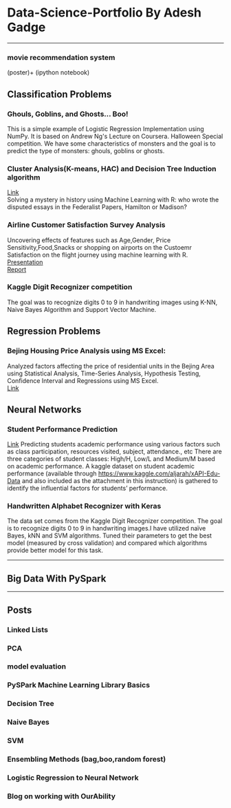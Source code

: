 # Data-Science-Portfolio By Adesh Gadge
***

### movie recommendation system
(poster)+
(ipython notebook)

## Classification Problems
### Ghouls, Goblins, and Ghosts... Boo!
This is a simple example of Logistic Regression Implementation using NumPy. It is based on Andrew Ng's Lecture on Coursera.
Halloween Special competition. We have some characteristics of monsters and the goal is to predict the type of monsters: ghouls, goblins or ghosts.

### Cluster Analysis(K-means, HAC) and Decision Tree Induction algorithm
[Link](https://github.com/adesh-gadge/Cluster-Analysis-K-means-HAC-and-Decision-Tree-Induction-algorithm) <br/>
Solving a mystery in history using Machine Learning with R: who wrote the disputed essays in the Federalist Papers, Hamilton or Madison?

### Airline Customer Satisfaction Survey Analysis
Uncovering effects of features such as Age,Gender, Price Sensitivity,Food,Snacks or shopping on airports on the Custoemr Satisfaction on the flight journey using machine learning with R. <br/>
[Presentation](https://drive.google.com/open?id=1qYqbTAuffkNYURIYOxL6MBpr-BeNBvKTeEKNCVXDSPw) <br/>
[Report](https://docs.google.com/document/d/1CKX0-Bb7k5myGd9tENZMtcFtnhyHpTjzgeavdO23Abs/edit)

### Kaggle Digit Recognizer competition
The goal was to recognize digits 0 to 9 in handwriting images using K-NN, Naive Bayes Algorithm and Support Vector Machine. 


## Regression Problems 
### Bejing Housing Price Analysis using MS Excel:
Analyzed factors affecting the price of residential units in the Bejing Area using Statistical Analysis, Time-Series Analysis, Hypothesis Testing, Confidence Interval and Regressions using MS Excel. </br>
[Link](https://github.com/adesh-gadge/Bejing-Housing-Price-Analysis-using-MS-Excel)
## Neural Networks 

### Student Performance Prediction
[Link](https://github.com/adesh-gadge/Student_Performance_Predictions)
Predicting students academic performance using various factors such as class participation, resources visited, subject, attendance., etc
There are three categories of student classes: High/H, Low/L and Medium/M based on academic performance.
A kaggle dataset on student academic performance (available through https://www.kaggle.com/aljarah/xAPI-Edu-Data and also included as the attachment in this instruction) is gathered to identify the influential factors for students’ performance.
 

### Handwritten Alphabet Recognizer with Keras
The data set comes from the Kaggle Digit Recognizer competition. The goal is to recognize digits 0 to 9 in
handwriting images.I have utilized naïve Bayes, kNN and SVM algorithms. Tuned their parameters to get the best model (measured by cross validation) and compared which algorithms provide better model for this task.
***
## Big Data With PySpark 
***
## Posts 
### Linked Lists
### PCA
### model evaluation
### PySPark Machine Learning Library Basics
### Decision Tree
### Naive Bayes
### SVM
### Ensembling Methods (bag,boo,random forest)
### Logistic Regression to Neural Network
### Blog on working with OurAbility 
